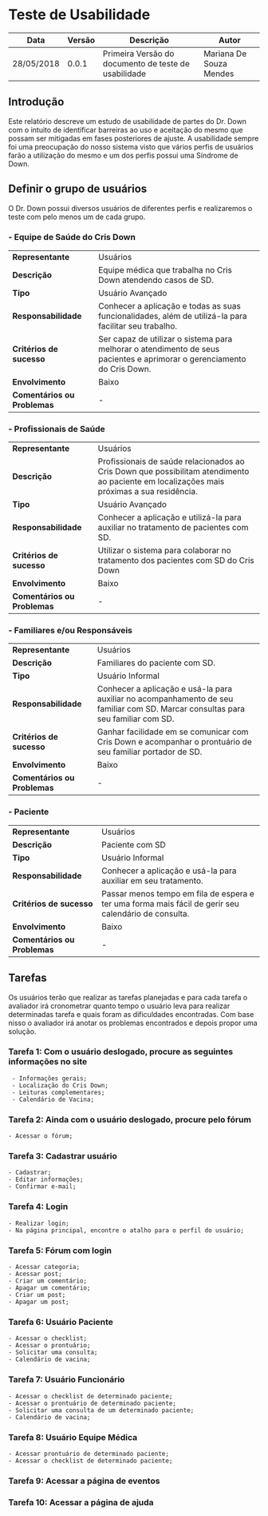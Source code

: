 # Teste de Usabilidade

| Data | Versão | Descrição | Autor |
|----|------|---------|-----|
|28/05/2018|0.0.1|Primeira Versão do documento de teste de usabilidade|Mariana De Souza Mendes|


## Introdução

Este relatório descreve um estudo de usabilidade de partes do Dr. Down com o intuito de identificar barreiras ao uso e aceitação do mesmo que possam ser mitigadas em fases posteriores de ajuste. 
A usabilidade sempre foi uma preocupação do nosso sistema visto que vários perfis de usuários farão a utilização do mesmo e um dos perfis possui uma Síndrome de Down.

## Definir o grupo de usuários

O Dr. Down possui diversos usuários de diferentes perfis e realizaremos o teste com pelo menos um de cada grupo.

### - Equipe de Saúde do Cris Down

|               |           |
|---------------|----------|
| **Representante** | Usuários |
| **Descrição** | Equipe médica que trabalha no Cris Down atendendo casos de SD. |
| **Tipo** | Usuário Avançado |
| **Responsabilidade** | Conhecer a aplicação e todas as suas funcionalidades, além de utilizá-la para facilitar seu trabalho. |
| **Critérios de sucesso** | Ser capaz de utilizar o sistema para melhorar o atendimento de seus pacientes e aprimorar o gerenciamento do Cris Down. |
| **Envolvimento** | Baixo |
| **Comentários ou Problemas** | - |

### - Profissionais de Saúde

|               |                     |
|---------------|---------------------|
| **Representante** | Usuários |
| **Descrição** |Profissionais de saúde relacionados ao Cris Down que possibilitam atendimento ao paciente em localizações mais próximas a sua residência. |
| **Tipo** | Usuário Avançado |
| **Responsabilidade** | Conhecer a aplicação e utilizá-la para auxiliar no tratamento de pacientes com SD. |
| **Critérios de sucesso** | Utilizar o sistema para colaborar no tratamento dos pacientes com SD do Cris Down |
| **Envolvimento** | Baixo |
| **Comentários ou Problemas** | - |

### - Familiares e/ou Responsáveis

|                  |                     |
|------------------|---------------------|
| **Representante** | Usuários|
| **Descrição** | Familiares do paciente com SD. |
| **Tipo** | Usuário Informal |
| **Responsabilidade** | Conhecer a aplicação e usá-la para auxiliar no acompanhamento de seu familiar com SD. Marcar consultas para seu familiar com SD. |
| **Critérios de sucesso** | Ganhar facilidade em se comunicar com Cris Down e acompanhar o prontuário de seu familiar portador de SD. |
| **Envolvimento** | Baixo |
| **Comentários ou Problemas** | - |

### - Paciente

|                  |               |
|------------------|---------------|
| **Representante** | Usuários |
| **Descrição** | Paciente com SD|
| **Tipo** | Usuário Informal |
| **Responsabilidade** | Conhecer a aplicação e usá-la para auxiliar em seu tratamento. |
| **Critérios de sucesso** | Passar menos tempo em fila de espera e ter uma forma mais fácil de gerir seu calendário de consulta. |
| **Envolvimento** | Baixo |
| **Comentários ou Problemas** | - |


## Tarefas

Os usuários terão que realizar as tarefas planejadas e para cada tarefa o avaliador irá cronometrar quanto tempo o usuário leva para realizar determinadas tarefa e quais foram as dificuldades encontradas.
Com base nisso o avaliador irá anotar os problemas encontrados e depois propor uma solução.

### Tarefa 1: Com o usuário deslogado, procure as seguintes informações no site
	 - Informações gerais;
	 - Localização do Cris Down;
	 - Leituras complementares;
	 - Calendário de Vacina;

### Tarefa 2: Ainda com o usuário deslogado, procure pelo fórum
	- Acessar o fórum;

### Tarefa 3: Cadastrar usuário
	- Cadastrar;
	- Editar informações;
	- Confirmar e-mail;

### Tarefa 4: Login
	- Realizar login;
	- Na página principal, encontre o atalho para o perfil do usuário;

### Tarefa 5: Fórum com login
	- Acessar categoria;
	- Acessar post;
	- Criar um comentário;
	- Apagar um comentário;
	- Criar um post;
	- Apagar um post;

### Tarefa 6: Usuário Paciente
	- Acessar o checklist;
	- Acessar o prontuário;
	- Solicitar uma consulta;
	- Calendário de vacina;

### Tarefa 7: Usuário Funcionário
	- Acessar o checklist de determinado paciente;
	- Acessar o prontuário de determinado paciente;
	- Solicitar uma consulta de um determinado paciente;
	- Calendário de vacina;

### Tarefa 8: Usuário Equipe Médica
	- Acessar prontuário de determinado paciente;
	- Acessar o checklist de determinado paciente;

### Tarefa 9: Acessar a página de eventos

### Tarefa 10: Acessar a página de ajuda

	
